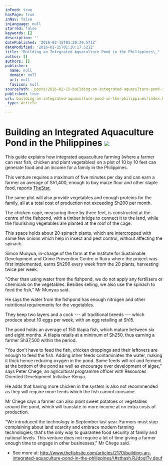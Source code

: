 ```yaml
---
inFeed: true
hasPage: true
inNav: false
inLanguage: null
starred: false
keywords: []
description: ''
datePublished: '2016-02-15T01:20:29.571Z'
dateModified: '2016-02-15T01:20:17.521Z'
title: "Building an Integrated Aquaculture Pond in the Philippines\_"
author: []
authors: []
publisher:
  name: null
  domain: null
  url: null
  favicon: null
sourcePath: _posts/2016-02-15-building-an-integrated-aquaculture-pond-in-the-philippines.md
published: true
url: building-an-integrated-aquaculture-pond-in-the-philippines/index.html
_type: Article

---
```

# Building an Integrated Aquaculture Pond in the Philippines ![](https://the-grid-user-content.s3-us-west-2.amazonaws.com/74c510a8-646e-41b0-89b7-b913ec0b27c5.jpg)

This guide explains how integrated aquaculture farming (where a farmer can rear fish, chicken and plant vegetables) on a plot of 10 by 10 feet can generate food and an income for a family in the Philippines.

This venture requires a maximum of five minutes per day and can earn a farmer an average of Sh1,400, enough to buy maize flour and other staple food, reports [TheStar.][0]

The same plot will also provide vegetables and enough proteins for the family, all at a total cost of production not exceeding Sh200 per month.

The chicken cage, measuring three by three feet, is constructed at the centre of the fishpond, with a timber bridge to connect it to the land, while the flourishing vegetables are planted at the roof of the cage.

This space holds about 20 spinach plants, which are intercropped with some few onions which help in insect and pest control, without affecting the spinach.

Simon Munyua, in-charge of the farm at the Institute for Sustainable Development and Crime Prevention Centre in Ruiru where the project was first implemented, earns Sh200 every week from the 20 plants, harvesting twice per week.

"Other than using water from the fishpond, we do not apply any fertilisers or chemicals on the vegetables. Besides selling, we also use the spinach to feed the fish," Mr Munyua said.

He says the water from the fishpond has enough nitrogen and other nutritional requirements for the vegetables.

They keep two layers and a cock --- all traditional breeds --- which produce about 10 eggs per week, with an egg retailing at Sh15\.

The pond holds an average of 150 tilapia fish, which mature between six and eight months. A tilapia retails at a minimum of Sh250, thus earning a farmer Sh37,500 within the period.

"You don't have to feed the fish, chicken droppings and their leftovers are enough to feed the fish. Adding other feeds contaminates the water, making it thick hence reducing oxygen in the pond. Some feeds will rot and ferment at the bottom of the pond as well as encourage over development of algae," says Peter Chege, an agricultural programme officer with Resources Oriented Development Initiative-Kenya.

He adds that having more chicken in the system is also not recommended as they will require more feeds which the fish cannot consume.

Mr Chege says a farmer can also plant sweet potatoes or vegetables around the pond, which will translate to more income at no extra costs of production.

"We introduced the technology in September last year. Farmers must stop complaining about land scarcity and embrace modern farming technologies; that's the only way to guarantee food security at family and national levels. This venture does not require a lot of time giving a farmer enough time to engage in other businesses," Mr Chege said.

- See more at: http://www.thefishsite.com/articles/2170/building-an-integrated-aquaculture-pond-in-the-philippines/\#sthash.RJdogITv.dpuf

[0]: http://www.the-star.co.ke/news/2016/01/12/how-to-do-integrated-aquaculture-farming-in-a-10-by-10-feet-plot_c1268136